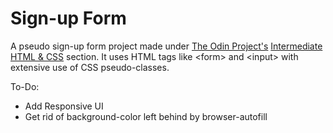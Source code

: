 # Sign-up Form 

A pseudo sign-up form project made under [The Odin Project's](https://www.theodinproject.com/) [Intermediate HTML & CSS](https://www.theodinproject.com/paths/full-stack-javascript/courses/intermediate-html-and-css) section. It uses HTML tags like \<form\> and \<input\> with extensive use of CSS pseudo-classes.

To-Do:  
- Add Responsive UI  
- Get rid of background-color left behind by browser-autofill